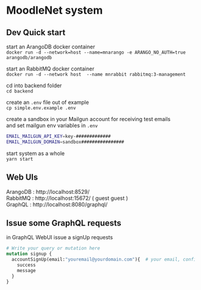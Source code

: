 # MoodleNet system

## Dev Quick start 

start an ArangoDB docker container     
`docker run -d --network=host --name=mnarango -e ARANGO_NO_AUTH=true  arangodb/arangodb`

start an RabbitMQ docker container      
`docker run -d --network host  --name mnrabbit rabbitmq:3-management`

cd into backend folder       
`cd backend`

create an `.env` file out of example      
`cp simple.env.example .env`

create a sandbox in your Mailgun account for receiving test emails     
and set mailgun env variables in `.env`
```bash
EMAIL_MAILGUN_API_KEY=key-#############
EMAIL_MAILGUN_DOMAIN=sandbox################
```

start system as a whole     
`yarn start`

## Web UIs
ArangoDB : http://localhost:8529/     
RabbitMQ : http://localhost:15672/ ( guest guest )      
GraphQL : http://localhost:8080/graphql/       

## Issue some GraphQL requests
in GraphQL WebUI issue a signUp requests     
```graphql
# Write your query or mutation here
mutation signup {
  accountSignUp(email:"youremail@yourdomain.com"){  # your email, configured in your mailgun sandbox
    success
    message
  }
}
```